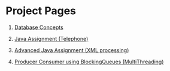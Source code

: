 # [](#header-1)Project Pages

1. [Database Concepts](https://yogeshwarreddy.github.io/database_concepts/)

2. [Java Assignment (Telephone)](https://yogeshwarreddy.github.io/Telephone/)

3. [Advanced Java Assignment (XML processing)](https://yogeshwarreddy.github.io/database_concepts/)

4. [Producer Consumer using BlockingQueues (MultiThreading)](https://yogeshwarreddy.github.io/ProducerConsumer/)
